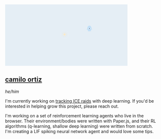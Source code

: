 <img src="image.png" width=400></img>

## [camilo ortiz](https://camilodoa.ml)

*he/him*

I'm currently working on [tracking ICE raids](https://ai-melts-ice.ml) with deep
learning.
If you'd be interested in helping grow this project, please reach out.


I'm working on a set of reinforcement learning agents who live in the browser.
Their environment/bodies were written with Paper.js, and their RL algorithms
(q-learning, shallow deep learning) were written from scratch.
I'm creating a LIF spiking neural network agent and would love some tips.

<!-- ---

<img src="ra-image.png" width=400></img>

### [Ra](https://camilodoa.ml/ra)
*Q-learning agent*

---

<img src="dra-image.png" width=400></img>

### [Dra](https://camilodoa.dra)
*Deep reinforcement learning agent* -->
